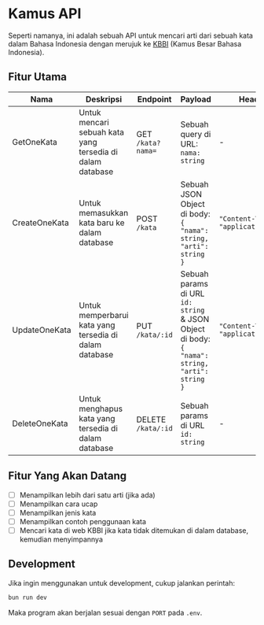 # Kamus API

Seperti namanya, ini adalah sebuah API untuk mencari arti dari sebuah kata dalam Bahasa Indonesia dengan merujuk ke [KBBI](https://kbbi.web.id/) (Kamus Besar Bahasa Indonesia).

## Fitur Utama

| Nama | Deskripsi | Endpoint | Payload | Headers |
| ---- | ---- | ---- | ---- | ---- |
| GetOneKata | Untuk mencari sebuah kata yang tersedia di dalam database | GET `/kata?nama=` | Sebuah query di URL: `nama: string` | - |
| CreateOneKata | Untuk memasukkan kata baru ke dalam database | POST `/kata` | Sebuah JSON Object di body: `{ "nama": string, "arti": string }` | `"Content-Type": "application/json"` |
| UpdateOneKata | Untuk memperbarui kata yang tersedia di dalam database | PUT `/kata/:id` | Sebuah params di URL `id: string` & JSON Object di body: `{ "nama": string, "arti": string }` | `"Content-Type": "application/json"` |
| DeleteOneKata | Untuk menghapus kata yang tersedia di dalam database | DELETE `/kata/:id` | Sebuah params di URL `id: string` | - |

## Fitur Yang Akan Datang

- [ ] Menampilkan lebih dari satu arti (jika ada)
- [ ] Menampilkan cara ucap
- [ ] Menampilkan jenis kata
- [ ] Menampilkan contoh penggunaan kata
- [ ] Mencari kata di web KBBI jika kata tidak ditemukan di dalam database, kemudian menyimpannya

## Development

Jika ingin menggunakan untuk development, cukup jalankan perintah:

```bash
bun run dev
```

Maka program akan berjalan sesuai dengan `PORT` pada `.env`.